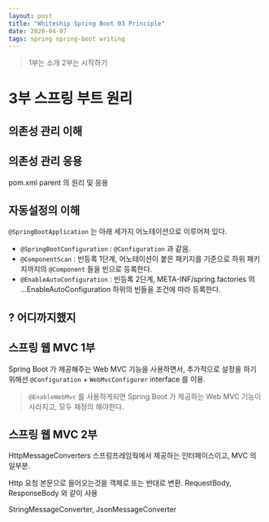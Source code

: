 ```yaml
---
layout: post
title: "Whiteship Spring Boot 03 Principle"
date: 2020-04-07
tags: spring spring-boot writing
---
```


> 1부는 소개
> 2부는 시작하기

# 3부 스프링 부트 원리
## 의존성 관리 이해
## 의존성 관리 응용
pom.xml parent 의 원리 및 응용

## 자동설정의 이해
`@SpringBootApplication` 는 아래 세가지 어노테이션으로 이루어져 있다.

- `@SpringBootConfiguration` : `@Configuration` 과 같음.
- `@ComponentScan` : 빈등록 1단계, 어노테이션이 붙은 패키지를 기준으로 하위 패키지까지의 `@Component` 들을 빈으로 등록한다.
- `@EnableAutoConfiguration` : 빈등록 2단계, META-INF/spring.factories 의 ...EnableAutoConfiguration 하위의 빈들을 조건에 따라 등록한다.

## ? 어디까지했지

## 스프링 웹 MVC 1부
Spring Boot 가 제공해주는 Web MVC 기능을 사용하면서, 추가적으로 설정을 하기 위해선 `@Configuration` + `WebMvcConfigurer` interface 를 이용.
> `@EnableWebMvc` 를 사용하게되면 Spring Boot 가 제공하는 Web MVC 기능이 사라지고, 모두 재정의 해야한다.

## 스프링 웹 MVC 2부
HttpMessageConverters 스프링프레임웍에서 제공하는 인터페이스이고, MVC 의 일부분.

Http 요청 본문으로 들어오는것을 객체로 또는 반대로 변환. RequestBody, ResponseBody 와 같이 사용

StringMessageConverter, JsonMessageConverter
